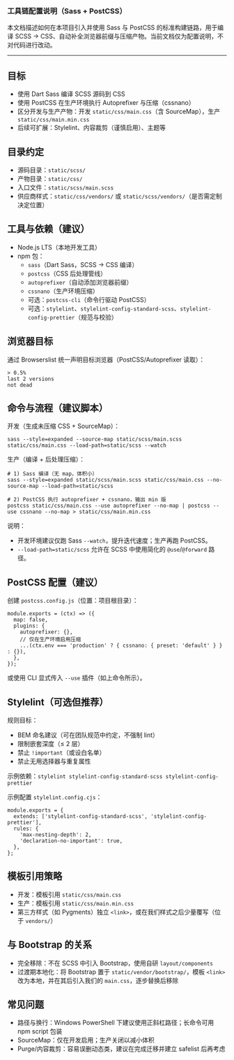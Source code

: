 ### 工具链配置说明（Sass + PostCSS）

本文档描述如何在本项目引入并使用 Sass 与 PostCSS 的标准构建链路，用于编译 SCSS → CSS、自动补全浏览器前缀与压缩产物。当前文档仅为配置说明，不对代码进行改动。

---

## 目标
- 使用 Dart Sass 编译 SCSS 源码到 CSS
- 使用 PostCSS 在生产环境执行 Autoprefixer 与压缩（cssnano）
- 区分开发与生产产物：开发 `static/css/main.css`（含 SourceMap），生产 `static/css/main.min.css`
- 后续可扩展：Stylelint、内容裁剪（谨慎启用）、主题等

## 目录约定
- 源码目录：`static/scss/`
- 产物目录：`static/css/`
- 入口文件：`static/scss/main.scss`
- 供应商样式：`static/css/vendors/` 或 `static/scss/vendors/`（是否需定制决定位置）

## 工具与依赖（建议）
- Node.js LTS（本地开发工具）
- npm 包：
  - `sass`（Dart Sass，SCSS → CSS 编译）
  - `postcss`（CSS 后处理管线）
  - `autoprefixer`（自动添加浏览器前缀）
  - `cssnano`（生产环境压缩）
  - 可选：`postcss-cli`（命令行驱动 PostCSS）
  - 可选：`stylelint`、`stylelint-config-standard-scss`、`stylelint-config-prettier`（规范与校验）

## 浏览器目标
通过 Browserslist 统一声明目标浏览器（PostCSS/Autoprefixer 读取）：
```
> 0.5%
last 2 versions
not dead
```

## 命令与流程（建议脚本）

开发（生成未压缩 CSS + SourceMap）：
```
sass --style=expanded --source-map static/scss/main.scss static/css/main.css --load-path=static/scss --watch
```

生产（编译 + 后处理压缩）：
```
# 1) Sass 编译（无 map，体积小）
sass --style=expanded static/scss/main.scss static/css/main.css --no-source-map --load-path=static/scss

# 2) PostCSS 执行 autoprefixer + cssnano，输出 min 版
postcss static/css/main.css --use autoprefixer --no-map | postcss --use cssnano --no-map > static/css/main.min.css
```

说明：
- 开发环境建议仅跑 Sass `--watch`，提升迭代速度；生产再跑 PostCSS。
- `--load-path=static/scss` 允许在 SCSS 中使用简化的 `@use`/`@forward` 路径。

## PostCSS 配置（建议）
创建 `postcss.config.js`（位置：项目根目录）：
```
module.exports = (ctx) => ({
  map: false,
  plugins: {
    autoprefixer: {},
    // 仅在生产环境启用压缩
    ...(ctx.env === 'production' ? { cssnano: { preset: 'default' } } : {}),
  },
});
```

或使用 CLI 显式传入 `--use` 插件（如上命令所示）。

## Stylelint（可选但推荐）
规则目标：
- BEM 命名建议（可在团队规范中约定，不强制 lint）
- 限制嵌套深度（≤ 2 层）
- 禁止 `!important`（或设白名单）
- 禁止无用选择器与重复属性

示例依赖：`stylelint stylelint-config-standard-scss stylelint-config-prettier`

示例配置 `stylelint.config.cjs`：
```
module.exports = {
  extends: ['stylelint-config-standard-scss', 'stylelint-config-prettier'],
  rules: {
    'max-nesting-depth': 2,
    'declaration-no-important': true,
  },
};
```

## 模板引用策略
- 开发：模板引用 `static/css/main.css`
- 生产：模板引用 `static/css/main.min.css`
- 第三方样式（如 Pygments）独立 `<link>`，或在我们样式之后少量覆写（位于 `vendors/`）

## 与 Bootstrap 的关系
- 完全移除：不在 SCSS 中引入 Bootstrap，使用自研 `layout/components`
- 过渡期本地化：将 Bootstrap 置于 `static/vendor/bootstrap/`，模板 `<link>` 改为本地，并在其后引入我们的 `main.css`，逐步替换后移除

## 常见问题
- 路径与换行：Windows PowerShell 下建议使用正斜杠路径；长命令可用 npm script 包装
- SourceMap：仅在开发启用；生产关闭以减小体积
- Purge/内容裁剪：容易误删动态类，建议在完成迁移并建立 safelist 后再考虑


